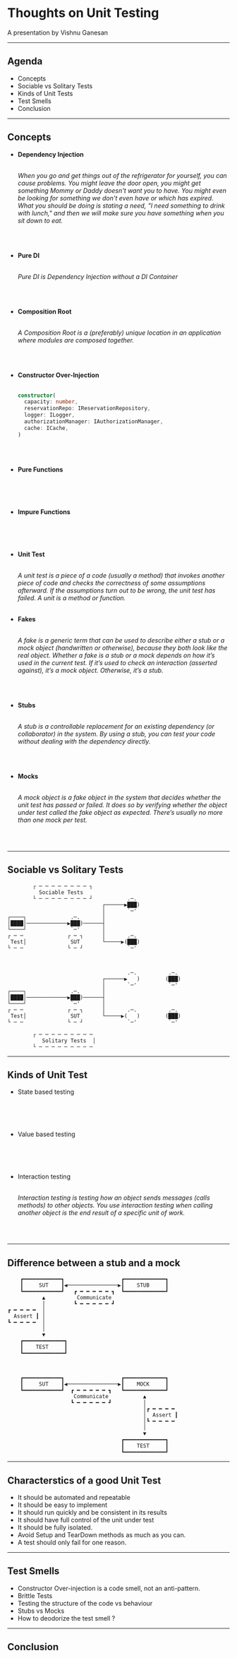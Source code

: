 # Thoughts on Unit Testing

A presentation by Vishnu Ganesan

---

## Agenda

- Concepts
- Sociable vs Solitary Tests
- Kinds of Unit Tests
- Test Smells
- Conclusion

---

## Concepts

- **Dependency Injection**
  <br>
  <br>

  _When you go and get things out of the refrigerator for yourself, you can cause problems. You might leave the door open, you might get something Mommy or Daddy doesn't want you to have. You might even be looking for something we don't even have or which has expired. What you should be doing is stating a need, "I need something to drink with lunch," and then we will make sure you have something when you sit down to eat._

  <br>
  <br>

- **Pure DI**
  <br>
  <br>

  _Pure DI is Dependency Injection without a DI Container_

<br>
<br>

- **Composition Root**
  <br>
  <br>

  _A Composition Root is a (preferably) unique location in an application where modules are composed together._

<br>
<br>

- **Constructor Over-Injection**
  <br>
  <br>

  ```typescript
  constructor(
    capacity: number,
    reservationRepo: IReservationRepository,
    logger: ILogger,
    authorizationManager: IAuthorizationManager,
    cache: ICache,
  )
  ```

  <br>
  <br>

- **Pure Functions**
  <br>
  <br>

  <br>
  <br>

- **Impure Functions**
  <br>
  <br>

  <br>
  <br>

- **Unit Test**
  <br>
  <br>

  _A unit test is a piece of a code (usually a method) that invokes another piece of code and checks the correctness of some assumptions afterward. If the assumptions turn out to be wrong, the unit test has failed. A unit is a method or function._
  <br>
  <br>

- **Fakes**
  <br>
  <br>

  _A fake is a generic term that can be used to describe either a stub or a mock object (handwritten or otherwise), because they both look like the real object. Whether a fake is a stub or a mock depends on how it’s used in the current test. If it’s used to check an interaction (asserted against), it’s a mock object. Otherwise, it’s a stub._

  <br>
  <br>

- **Stubs**
  <br>
  <br>

  _A stub is a controllable replacement for an existing dependency (or collaborator) in the system. By using a stub, you can test your code without dealing with the dependency directly._

  <br>
  <br>

- **Mocks**
  <br>
  <br>

  _A mock object is a fake object in the system that decides whether the unit test has passed or failed. It does so by verifying whether the object under test called the fake object as expected. There’s usually no more than one mock per test._

  <br>
  <br>

---

## Sociable vs Solitary Tests

```
        ┌ ─ ─ ─ ─ ─ ─ ─ ─ ┐
          Sociable Tests
        └ ─ ─ ─ ─ ─ ─ ─ ─ ┘           .─.
                              ┌──────▶███)
                              │       `─'
┌────┐              .─.       │
│████│─────────────▶███)──────┤
└────┘              `─'       │
┌ ─ ─              ┌ ─ ┐      │       .─.
 Test│              SUT       └─────▶(███)
└ ─ ─              └ ─ ┘              `─'



                                      .─.          .─.
                              ┌──────▶   )        (███)
                              │       `─'          `─'
┌────┐              .─.       │
│████│─────────────▶███)──────┤
└────┘              `─'       │
┌ ─ ─              ┌ ─ ┐      │       .─.          .─.
 Test│              SUT       └─────▶(   )        (███)
└ ─ ─              └ ─ ┘              `─'          `─'

        ┌ ─ ─ ─ ─ ─ ─ ─ ─ ─
           Solitary Tests  │
        └ ─ ─ ─ ─ ─ ─ ─ ─ ─
```

---

## Kinds of Unit Test

- State based testing
  <br>
  <br>

  <br>
  <br>

- Value based testing
  <br>
  <br>

  <br>
  <br>

- Interaction testing
  <br>
  <br>

  _Interaction testing is testing how an object sends messages (calls methods) to other objects. You use interaction testing when calling another object is the end result of a specific unit of work._

  <br>
  <br>

---

## Difference between a stub and a mock

```
    ┏━━━━━━━━━━━━┓                  ┏━━━━━━━━━━━━━┓
    ┃     SUT    ┃◀────────────────▶┃    STUB     ┃
    ┗━━━━━━━━━━━━┛   ┏ ━ ━ ━ ━ ━ ┓  ┗━━━━━━━━━━━━━┛
           ▲          Communicate
           │         ┗ ━ ━ ━ ━ ━ ┛
┏ ━ ━ ━ ━  │
  Assert ┃ │
┗ ━ ━ ━ ━  │
           │
           ▼
    ┏━━━━━━━━━━━━━┓
    ┃    TEST     ┃
    ┗━━━━━━━━━━━━━┛



    ┏━━━━━━━━━━━━┓                  ┏━━━━━━━━━━━━━┓
    ┃     SUT    ┃◀────────────────▶┃    MOCK     ┃
    ┗━━━━━━━━━━━━┛  ┏ ━ ━ ━ ━ ━ ┓   ┗━━━━━━━━━━━━━┛
                     Communicate           ▲
                    ┗ ━ ━ ━ ━ ━ ┛          │
                                           │┏ ━ ━ ━ ━
                                           │  Assert ┃
                                           │┗ ━ ━ ━ ━
                                           │
                                           ▼
                                    ┏━━━━━━━━━━━━━┓
                                    ┃    TEST     ┃
                                    ┗━━━━━━━━━━━━━┛
```

---

## Characterstics of a good Unit Test

- It should be automated and repeatable
- It should be easy to implement
- It should run quickly and be consistent in its results
- It should have full control of the unit under test
- It should be fully isolated.
- Avoid Setup and TearDown methods as much as you can.
- A test should only fail for one reason.

---

## Test Smells

- Constructor Over-injection is a code smell, not an anti-pattern.
- Brittle Tests
- Testing the structure of the code vs behaviour
- Stubs vs Mocks
- How to deodorize the test smell ?

---

## Conclusion

```

```
